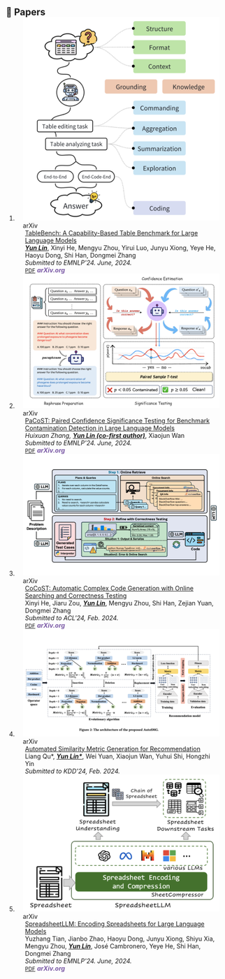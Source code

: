 <h2 id="publications" style="margin: 2px 0px -15px;">📝  Papers</h2>

<div class="publications">
<ol class="bibliography">

<!-- 
<li>
<div class="pub-row">

  <div class="col-sm-3 abbr" style="position: relative;padding-right: 15px;padding-left: 15px;">
    <img src="assets/img/principalmanifold.png" class="teaser img-fluid z-depth-1">
    <abbr class="badge">arXiv</abbr>
  </div>

  <div class="col-sm-9" style="position: relative;padding-right: 15px;padding-left: 20px;">
    <div class="title"><a href="https://arxiv.org/abs/2306.06534">Principal and Self-Consistent Positive Semi-Defnite Manifolds</a></div>
    <div class="author"><strong>Hanchao Zhang, Thaddeus Tarpey</strong></div>
    <div class="periodical"><em>arXiv <strong>(arXiv)</strong>, Aug. 2023.</em></div>
    <div class="links">
    <a href="assets/files/single.html" class="btn btn-sm z-depth-0" role="button" target="_blank" style="font-size:12px;">Website</a>
      <a href="https://arxiv.org/pdf/2306.06534.pdf" class="btn btn-sm z-depth-0" role="button" target="_blank" style="font-size:12px;">PDF</a>
      <a href="https://github.com/Hanchao-Zhang/Self-Consistency-Clustering" class="btn btn-sm z-depth-0" role="button" target="_blank" style="font-size:12px;">GitHub</a>
      <a href="https://pypi.org/project/KTensors/" class="btn btn-sm z-depth-0" role="button" target="_blank" style="font-size:12px;">Package</a>
      <a href="assets/files/KTensors.bib" class="btn btn-sm z-depth-0" role="button" target="_blank" style="font-size:12px;">BibTeX</a>
      <strong><i style="color:#7b5aa6">arXiv.org</i></strong>
    </div>
  </div>
</div>
</li> -->



<li>
<div class="pub-row">

  <div class="col-sm-3 abbr" style="position: relative;padding-right: 15px;padding-left: 15px;">
    <img src="assets/img/tablebench.png" class="teaser img-fluid z-depth-1">
    <abbr class="badge">arXiv</abbr>
  </div>

  <div class="col-sm-9" style="position: relative;padding-right: 15px;padding-left: 20px;">
    <div class="title"><a href="https://arxiv.org/abs/2403.13583">TableBench: A Capability-Based Table Benchmark for Large Language Models</a></div>
    <div class="author"><span style="font-style: italic;"><strong><u>Yun Lin</u></strong></span>, Xinyi He, Mengyu Zhou, Yirui Luo, Junyu Xiong, Yeye He, Haoyu Dong, Shi Han, Dongmei Zhang</div>
    <div class="periodical"><em>Submitted to EMNLP'24. June, 2024.</em></div>
    <div class="links">
      <a href="https://arxiv.org/abs/2403.13583" class="btn btn-sm z-depth-0" role="button" target="_blank" style="font-size:12px;">PDF</a>
      <strong><i style="color:#7b5aa6">arXiv.org</i></strong>
    </div>
  </div>
</div>
</li>


<li>
<div class="pub-row">

  <div class="col-sm-3 abbr" style="position: relative;padding-right: 15px;padding-left: 15px;">
    <img src="assets/img/PoCoST.png" class="teaser img-fluid z-depth-1">
    <abbr class="badge">arXiv</abbr>
  </div>

  <div class="col-sm-9" style="position: relative;padding-right: 15px;padding-left: 20px;">
    <div class="title"><a href="https://arxiv.org/abs/2403.13583">PaCoST: Paired Confidence Significance Testing for Benchmark Contamination Detection in Large Language Models</a></div>
    <div class="author"><span style="font-style: italic;">Huixuan Zhang, <strong><u>Yun Lin (co-first author)</u></strong></span>, Xiaojun Wan</div>
    <div class="periodical"><em>Submitted to EMNLP'24. June, 2024.</em></div>
    <div class="links">
      <a href="https://arxiv.org/abs/2403.13583" class="btn btn-sm z-depth-0" role="button" target="_blank" style="font-size:12px;">PDF</a>
      <strong><i style="color:#7b5aa6">arXiv.org</i></strong>
    </div>
  </div>
</div>
</li>


<li>
<div class="pub-row">

  <div class="col-sm-3 abbr" style="position: relative;padding-right: 15px;padding-left: 15px;">
    <img src="assets/img/method.png" class="teaser img-fluid z-depth-1">
    <abbr class="badge">arXiv</abbr>
  </div>

  <div class="col-sm-9" style="position: relative;padding-right: 15px;padding-left: 20px;">
    <div class="title"><a href="https://arxiv.org/abs/2403.13583">CoCoST: Automatic Complex Code Generation with Online Searching and Correctness Testing</a></div>
    <div class="author">Xinyi He, Jiaru Zou, <span style="font-style: italic;"><strong><u>Yun Lin</u></strong></span>, Mengyu Zhou, Shi Han, Zejian Yuan, Dongmei Zhang</div>
    <div class="periodical"><em>Submitted to ACL'24, Feb. 2024.</em></div>
    <div class="links">
      <a href="https://arxiv.org/abs/2403.13583" class="btn btn-sm z-depth-0" role="button" target="_blank" style="font-size:12px;">PDF</a>
      <strong><i style="color:#7b5aa6">arXiv.org</i></strong>
    </div>
  </div>
</div>
</li>
  

<li>
<div class="pub-row">

  <div class="col-sm-3 abbr" style="position: relative;padding-right: 15px;padding-left: 15px;">
    <img src="assets/img/AutoSMG.png" class="teaser img-fluid z-depth-1">
    <abbr class="badge">arXiv</abbr>
  </div>

  <div class="col-sm-9" style="position: relative;padding-right: 15px;padding-left: 20px;">
    <div class="title"><a href="https://arxiv.org/abs/2404.11818">Automated Similarity Metric Generation for Recommendation</a></div>
    <div class="author">Liang Qu*, <span style="font-style: italic;"><strong><u>Yun Lin*</u></strong></span>, Wei Yuan, Xiaojun Wan, Yuhui Shi, Hongzhi Yin</div>
    <div class="periodical"><em>Submitted to KDD'24, Feb. 2024.</em></div>
    <!-- <div class="links">
      <a href="https://americanhealth.jhu.edu/open-case-studies" class="btn btn-sm z-depth-0" role="button" target="_blank" style="font-size:12px;">Website</a>
      <a href="https://www.opencasestudies.org" class="btn btn-sm z-depth-0" role="button" target="_blank" style="font-size:12px;">Project Page</a>
      <a href="https://github.com/orgs/opencasestudies/teams/jhu-research-assistants" class="btn btn-sm z-depth-0" role="button" target="_blank" style="font-size:12px;">GitHub</a>
      <a href="https://www.opencasestudies.org" class="btn btn-sm z-depth-0" role="button" target="_blank" style="font-size:12px;">Contact</a>
    </div> -->
  </div>
</div>
</li>
  

<li>
<div class="pub-row">

  <div class="col-sm-3 abbr" style="position: relative;padding-right: 15px;padding-left: 15px;">
    <img src="assets/img/spreadsheet.png" class="teaser img-fluid z-depth-1">
    <abbr class="badge">arXiv</abbr>
  </div>

  <div class="col-sm-9" style="position: relative;padding-right: 15px;padding-left: 20px;">
    <div class="title"><a href="https://arxiv.org/pdf/2407.09025">SpreadsheetLLM: Encoding Spreadsheets for Large Language Models</a></div>
    <div class="author">Yuzhang Tian, Jianbo Zhao, Haoyu Dong, Junyu Xiong, Shiyu Xia, Mengyu Zhou, <span style="font-style: italic;"><strong><u>Yun Lin</u></strong></span>, José Cambronero, Yeye He, Shi Han, Dongmei Zhang</div>
    <div class="periodical"><em>Submitted to EMNLP'24. June, 2024.</em></div>
    <div class="links">
      <a href="https://arxiv.org/pdf/2407.09025" class="btn btn-sm z-depth-0" role="button" target="_blank" style="font-size:12px;">PDF</a>
      <!-- <a href="https://github.com/Hanchao-Zhang/K-Tensors" class="btn btn-sm z-depth-0" role="button" target="_blank" style="font-size:12px;">Code</a> -->
      <strong><i style="color:#7b5aa6">arXiv.org</i></strong>
    </div>
  </div>
</div>
</li>




<br>

</ol>
</div>
